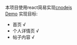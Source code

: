 本项目使用react简易实现[cnodejs](https://cnodejs.org/)<br>
[Demo](http://47.98.108.28/react_cnodejs)
实现目标:
* 首页 √
* 个人详情页 √
* 帖子内容 √
